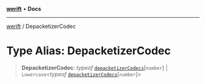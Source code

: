 [**werift**](../README.md) • **Docs**

***

[werift](../globals.md) / DepacketizerCodec

# Type Alias: DepacketizerCodec

> **DepacketizerCodec**: *typeof* [`depacketizerCodecs`](../variables/depacketizerCodecs.md)\[`number`\] \| `Lowercase`\<*typeof* [`depacketizerCodecs`](../variables/depacketizerCodecs.md)\[`number`\]\>
